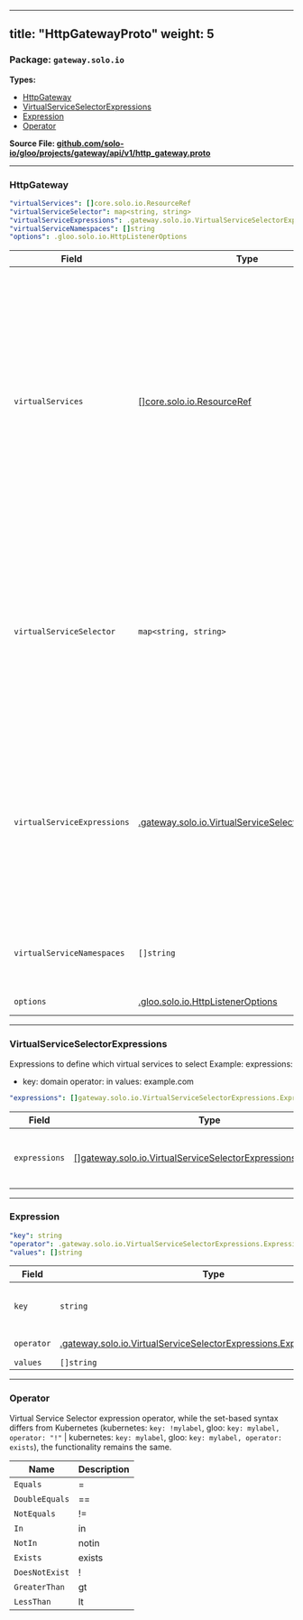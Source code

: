 
---
title: "HttpGatewayProto"
weight: 5
---

<!-- Code generated by solo-kit. DO NOT EDIT. -->


### Package: `gateway.solo.io` 
**Types:**


- [HttpGateway](#httpgateway)
- [VirtualServiceSelectorExpressions](#virtualserviceselectorexpressions)
- [Expression](#expression)
- [Operator](#operator)
  



**Source File: [github.com/solo-io/gloo/projects/gateway/api/v1/http_gateway.proto](https://github.com/solo-io/gloo/blob/main/projects/gateway/api/v1/http_gateway.proto)**





---
### HttpGateway



```yaml
"virtualServices": []core.solo.io.ResourceRef
"virtualServiceSelector": map<string, string>
"virtualServiceExpressions": .gateway.solo.io.VirtualServiceSelectorExpressions
"virtualServiceNamespaces": []string
"options": .gloo.solo.io.HttpListenerOptions

```

| Field | Type | Description |
| ----- | ---- | ----------- | 
| `virtualServices` | [[]core.solo.io.ResourceRef](../../../../../../solo-kit/api/v1/ref.proto.sk/#resourceref) | Names & namespace refs of the virtual services which contain the actual routes for the gateway. If the list is empty, all virtual services in all namespaces that Gloo watches will apply, with accordance to `ssl` flag on `Gateway` above. The default namespace matching behavior can be overridden via `virtual_service_namespaces` flag below. Only one of `virtualServices`, `virtualServiceExpressions` or `virtualServiceSelector` should be provided. If more than one is provided only one will be checked with priority virtualServiceExpressions, virtualServiceSelector, virtualServices. |
| `virtualServiceSelector` | `map<string, string>` | Select virtual services by their label. If `virtual_service_namespaces` is provided below, this will apply only to virtual services in the namespaces specified. Only one of `virtualServices`, `virtualServiceExpressions` or `virtualServiceSelector` should be provided. If more than one is provided only one will be checked with priority virtualServiceExpressions, virtualServiceSelector, virtualServices. |
| `virtualServiceExpressions` | [.gateway.solo.io.VirtualServiceSelectorExpressions](../http_gateway.proto.sk/#virtualserviceselectorexpressions) | Select virtual services using expressions. If `virtual_service_namespaces` is provided below, this will apply only to virtual services in the namespaces specified. Only one of `virtualServices`, `virtualServiceExpressions` or `virtualServiceSelector` should be provided. If more than one is provided only one will be checked with priority virtualServiceExpressions, virtualServiceSelector, virtualServices. |
| `virtualServiceNamespaces` | `[]string` | Restrict the search by providing a list of valid search namespaces here. Setting '*' will search all namespaces, equivalent to omitting this value. |
| `options` | [.gloo.solo.io.HttpListenerOptions](../../../../gloo/api/v1/http_listener_options.proto.sk/#httplisteneroptions) | HTTP Gateway configuration. |




---
### VirtualServiceSelectorExpressions

 
Expressions to define which virtual services to select
Example:
expressions:
   - key: domain
     operator: in
     values: example.com

```yaml
"expressions": []gateway.solo.io.VirtualServiceSelectorExpressions.Expression

```

| Field | Type | Description |
| ----- | ---- | ----------- | 
| `expressions` | [[]gateway.solo.io.VirtualServiceSelectorExpressions.Expression](../http_gateway.proto.sk/#expression) | Expressions allow for more flexible virtual service label matching, such as equality-based requirements, set-based requirements, or a combination of both. https://kubernetes.io/docs/concepts/overview/working-with-objects/labels/#equality-based-requirement. |




---
### Expression



```yaml
"key": string
"operator": .gateway.solo.io.VirtualServiceSelectorExpressions.Expression.Operator
"values": []string

```

| Field | Type | Description |
| ----- | ---- | ----------- | 
| `key` | `string` | Kubernetes label key, must conform to Kubernetes syntax requirements https://kubernetes.io/docs/concepts/overview/working-with-objects/labels/#syntax-and-character-set. |
| `operator` | [.gateway.solo.io.VirtualServiceSelectorExpressions.Expression.Operator](../http_gateway.proto.sk/#operator) | The operator can only be in, notin, =, ==, !=, exists, ! (DoesNotExist), gt (GreaterThan), lt (LessThan). |
| `values` | `[]string` |  |




---
### Operator

 
Virtual Service Selector expression operator, while the set-based syntax differs from Kubernetes (kubernetes: `key: !mylabel`, gloo: `key: mylabel, operator: "!"` | kubernetes: `key: mylabel`, gloo: `key: mylabel, operator: exists`), the functionality remains the same.

| Name | Description |
| ----- | ----------- | 
| `Equals` | = |
| `DoubleEquals` | == |
| `NotEquals` | != |
| `In` | in |
| `NotIn` | notin |
| `Exists` | exists |
| `DoesNotExist` | ! |
| `GreaterThan` | gt |
| `LessThan` | lt |





<!-- Start of HubSpot Embed Code -->
<script type="text/javascript" id="hs-script-loader" async defer src="//js.hs-scripts.com/5130874.js"></script>
<!-- End of HubSpot Embed Code -->
